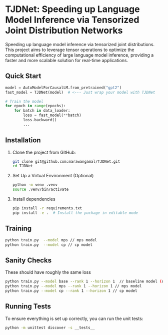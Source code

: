 # TJDNet: Speeding up Language Model Inference via Tensorized Joint Distribution Networks

Speeding up language model inference via tensorized joint distributions. This project aims to leverage tensor operations to optimize the computational efficiency of large language model inference, providing a faster and more scalable solution for real-time applications.

## Quick Start

```python
model = AutoModelForCausalLM.from_pretrained("gpt2")
fast_model = TJDNet(model)  # <--- Just wrap your model with TJDNet

# Train the model
for epoch in range(epochs):
    for batch in data_loader:
        loss = fast_model(**batch)
        loss.backward()
        ...
```

## Installation

1. Clone the project from GitHub:

   ```bash
   git clone git@github.com:marawangamal/TJDNet.git
   cd TJDNet
   ```

2. Set Up a Virtual Environment (Optional)

   ```bash
   python -m venv .venv
   source .venv/bin/activate
   ```

3. Install dependencies
   ```bash
   pip install -r requirements.txt
   pip install -e .  # Install the package in editable mode
   ```

## Training

```bash
python train.py  --model mps // mps model
python train.py  --model cp // cp model
```


## Sanity Checks

These should have roughly the same loss

```bash
python train.py --model base --rank 1 --horizon 1  // baseline model (no tensorization)
python train.py --model mps --rank 1 --horizon 1 // mps model
python train.py --model cp --rank 1 --horizon 1 // cp model
```

## Running Tests

To ensure everything is set up correctly, you can run the unit tests:

```bash
python -m unittest discover -s __tests__
```
